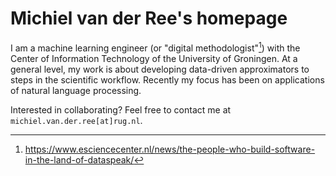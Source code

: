 # Michiel van der Ree's homepage
I am a machine learning engineer (or "digital methodologist"[^1]) with the Center of Information Technology of the University of Groningen. At a general level, my work is about developing data-driven approximators to steps in the scientific workflow. Recently my focus has been on applications of natural language processing.

Interested in collaborating? Feel free to contact me at `michiel.van.der.ree[at]rug.nl`.

[^1]: https://www.esciencecenter.nl/news/the-people-who-build-software-in-the-land-of-dataspeak/
